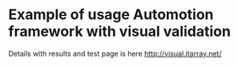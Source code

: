 # Example of usage Automotion framework with visual validation
Details with results and test page is here
http://visual.itarray.net/
